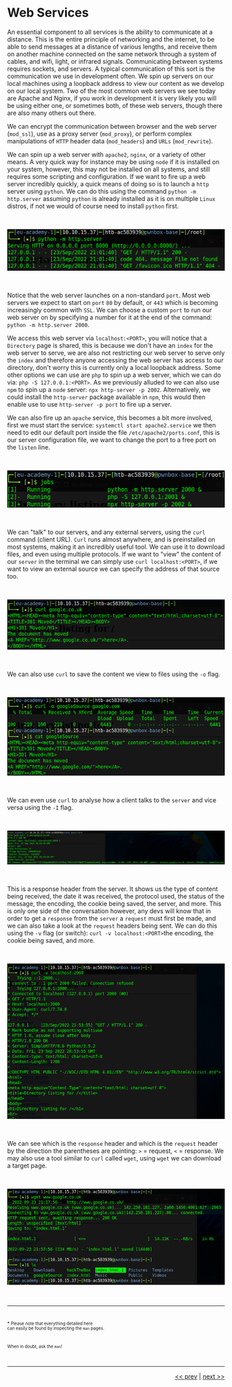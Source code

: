 # Web Services

An essential component to all services is the ability to communicate at a distance. This is the entire principle of networking and the internet, to be able to send messages at a distance of various lengths, and receive them on another machine connected on the same network through a system of cables, and wifi, light, or infrared signals. Communicating between systems requires sockets, and servers. A typical communication of this sort is the communication we use in development often. We spin up servers on our local machines using a loopback address to view our content as we develop on our local system. Two of the most common web servers we see today are Apache and Nginx, if you work in development it is very likely you will be using either one, or sometimes both, of these web servers, though there are also many others out there.

We can encrypt the communication between browser and the web server (`mod_ssl`), use as a proxy server (`mod_proxy`), or perform complex manipulations of `HTTP` header data (`mod_headers`) and `URLs` (`mod_rewrite`).

We can spin up a web server with `apache2`, `nginx`, or a variety of other means. A very quick way for instance may be using `node` if it is installed on your system, however, this may not be installed on all systems, and still requires some scripting and configuration. If we want to fire up a web server incredibly quickly, a quick means of doing so is to launch a `http` server using `python`. We can do this using the command `python -m http.server` assuming `python` is already installed as it is on multiple `Linux` distros, if not we would of course need to install `python` first.

<br />

![Python Webserver](../images/PythonServer.png)

<br />

Notice that the web server launches on a non-standard `port`. Most web servers we expect to start on `port` `80` by default, or `443` which is becoming increasingly common with `SSL`. We can choose a custom `port` to run our web server on by specifying a number for it at the end of the command: `python -m http.server 2000`.

We access this web server via `localhost:<PORT>`, you will notice that a `Directory` page is shared, this is because we don't have an `index` for the web server to serve, we are also not restricting our web server to serve only the `index` and therefore anyone accessing the web server has access to our directory, don't worry this is currently only a local loopback address. Some other options we can use are `php` to spin up a web server, which we can do via: `php -S 127.0.0.1:<PORT>`. As we previously alluded to we can also use `npm` to spin up a `node` server: `npx http-server -p 2002`. Alternatively, we could install the `http-server` package available in `npm`, this would then enable use to use `http-server -p port` to fire up a server.

 We can also fire up an `apache` service, this becomes a bit more involved, first we must start the service: `systemctl start apache2.service` we then need to edit our default port inside the file `/etc/apache2/ports.conf`, this is our server configuration file, we want to change the port to a free port on the `listen` line.

<br />

![Servers](../images/servers.png)

<br />

We can "talk" to our servers, and any external servers, using the `curl` command (client URL). `Curl` runs almost anywhere, and is preinstalled on most systems, making it an incredibly useful tool. We can use it to download files, and even using multiple protocols. If we want to "view" the content of our `server` in the terminal we can simply use `curl localhost:<PORT>`, if we want to view an external source we can specify the address of that source too.

<br />

![Curl Google](../images/curlGoogle.png)

<br />

We can also use `curl` to save the content we view to files using the `-o` flag.

<br />

![Google Source](../images/googleSource.png)

<br />

We can even use `curl` to analyse how a client talks to the `server` and vice versa using the `-I` flag.

<br />


![Curl Response header](../images/curlInvestigate.png)

<br />

This is a response header from the server. It shows us the type of content being received, the date it was received, the protocol used, the status of the message, the encoding, the cookie being saved, the server, and more. This is only one side of the conversation however, any devs will know that in order to get a `response` from the `server` a `request` must first be made, and we can also take a look at the `request` headers being sent. We can do this using the `-v` flag (or switch): `curl -v localhost:<PORT>`the encoding, the cookie being saved, and more.


<br />

![Curl Request header](../images/curlverbose.png)

<br />

We can see which is the `response` header and which is the `request` header by the direction the parentheses are pointing: `>` = request, `<` = response.
We may also use a tool similar to `curl` called `wget`, using `wget` we can download a target page.

<br />

![Wget Download](../images/wget.png)

<br />

___

<div style="font-size: .7em">

<br />

**\*** Please note that everything detailed here <br /> can easily be found by inspecting the `man` pages.

<br />

When in doubt, ask the `man`!

</div>

<br />

___

<div align="right">

[<< prev](./13_masking.md.md) | [next >>](../chapters/16_navigation.md)
</div>